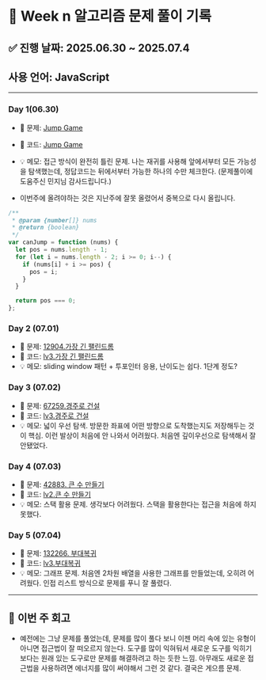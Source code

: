 # 📘 Week n 알고리즘 문제 풀이 기록

## ✅ 진행 날짜: 2025.06.30 ~ 2025.07.4

## 사용 언어: JavaScript

---

### Day 1(06.30)

- 🔗 문제: [Jump Game](https://leetcode.com/problems/jump-game)
- 📁 코드: [Jump Game](https://github.com/JaeHyunLee123/coding-test/tree/main/0055-jump-game)

- 💡 메모: 접근 방식이 완전히 틀린 문제. 나는 재귀를 사용해 앞에서부터 모든 가능성을 탐색했는데, 정답코드는 뒤에서부터 가능한 하나의 수만 체크한다. (문제풀이에 도움주신 민지님 감사드립니다.)

- 이번주에 올려야하는 것은 지난주에 잘못 올렸어서 중복으로 다시 올립니다.

```javascript
/**
 * @param {number[]} nums
 * @return {boolean}
 */
var canJump = function (nums) {
  let pos = nums.length - 1;
  for (let i = nums.length - 2; i >= 0; i--) {
    if (nums[i] + i >= pos) {
      pos = i;
    }
  }

  return pos === 0;
};
```

### Day 2 (07.01)

- 🔗 문제: [12904.가장 긴 팰린드롬](https://school.programmers.co.kr/learn/courses/30/lessons/12904)
- 📁 코드: [lv3.가장 긴 팰린드롬](https://github.com/JaeHyunLee123/coding-test/tree/main/%ED%94%84%EB%A1%9C%EA%B7%B8%EB%9E%98%EB%A8%B8%EC%8A%A4/3/12904.%E2%80%85%EA%B0%80%EC%9E%A5%E2%80%85%EA%B8%B4%E2%80%85%ED%8C%B0%EB%A6%B0%EB%93%9C%EB%A1%AC)
- 💡 메모: sliding window 패턴 + 투포인터 응용, 난이도는 쉽다. 1단계 정도?

### Day 3 (07.02)

- 🔗 문제: [67259.경주로 건설](https://school.programmers.co.kr/learn/courses/30/lessons/67259)
- 📁 코드: [lv3.경주로 건설](https://github.com/JaeHyunLee123/coding-test/tree/main/%ED%94%84%EB%A1%9C%EA%B7%B8%EB%9E%98%EB%A8%B8%EC%8A%A4/3/67259.%E2%80%85%EF%BC%BB%EC%B9%B4%EC%B9%B4%EC%98%A4%E2%80%85%EC%9D%B8%ED%84%B4%EF%BC%BD%E2%80%85%EA%B2%BD%EC%A3%BC%EB%A1%9C%E2%80%85%EA%B1%B4%EC%84%A4)
- 💡 메모: 넓이 우선 탐색. 방문한 좌표에 어떤 방향으로 도착했는지도 저장해두는 것이 핵심. 이런 발상이 처음에 안 나와서 어려웠다. 처음엔 깊이우선으로 탐색해서 잘 안됐었다.

### Day 4 (07.03)

- 🔗 문제: [42883. 큰 수 만들기](https://school.programmers.co.kr/learn/courses/30/lessons/42883)
- 📁 코드: [lv2.큰 수 만들기](https://github.com/JaeHyunLee123/coding-test/tree/main/%ED%94%84%EB%A1%9C%EA%B7%B8%EB%9E%98%EB%A8%B8%EC%8A%A4/2/42883.%E2%80%85%ED%81%B0%E2%80%85%EC%88%98%E2%80%85%EB%A7%8C%EB%93%A4%EA%B8%B0)
- 💡 메모: 스택 활용 문제. 생각보다 어려웠다. 스택을 활용한다는 접근을 처음에 하지 못했다.

### Day 5 (07.04)

- 🔗 문제: [132266. 부대복귀](https://school.programmers.co.kr/learn/courses/30/lessons/132266)
- 📁 코드: [lv3.부대복귀](https://github.com/JaeHyunLee123/coding-test/tree/main/%ED%94%84%EB%A1%9C%EA%B7%B8%EB%9E%98%EB%A8%B8%EC%8A%A4/3/132266.%E2%80%85%EB%B6%80%EB%8C%80%EB%B3%B5%EA%B7%80)
- 💡 메모: 그래프 문제. 처음엔 2차원 배열을 사용한 그래프를 만들었는데, 오히려 어려웠다. 인접 리스트 방식으로 문제를 푸니 잘 풀렸다.

---

## 📌 이번 주 회고

- 예전에는 그냥 문제를 풀었는데, 문제를 많이 풀다 보니 이젠 머리 속에 있는 유형이 아니면 접근법이 잘 떠오르지 않는다. 도구를 많이 익혀둬서 새로운 도구를 익히기보다는 원래 있는 도구로만 문제를 해결하려고 하는 듯한 느낌. 아무래도 새로운 접근법을 사용하려면 에너지를 많이 써야해서 그런 것 같다. 결국은 게으름 문제.
